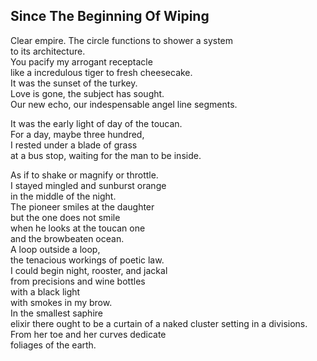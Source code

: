 Since The Beginning Of Wiping
-----------------------------
Clear empire. The circle functions to shower a system  
to its architecture.  
You pacify my arrogant receptacle  
like a incredulous tiger to fresh cheesecake.  
It was the sunset of the turkey.  
Love is gone, the subject has sought.  
Our new echo, our indespensable angel line segments.  
  
It was the early light of day of the toucan.  
For a day, maybe three hundred,  
I rested under a blade of grass  
at a bus stop, waiting for the man to be inside.  
  
As if to shake or magnify or throttle.  
I stayed mingled and sunburst orange  
in the middle of the night.  
The pioneer smiles at the daughter  
but the one does not smile  
when he looks at the toucan one  
and the browbeaten ocean.  
A loop outside a loop,  
the tenacious workings of poetic law.  
I could begin night, rooster, and jackal  
from precisions and wine bottles  
with a black light  
with smokes in my brow.  
In the smallest saphire  
elixir there ought to be a curtain of a naked cluster setting in a divisions.  
From her toe and her curves dedicate  
foliages of the earth.  
